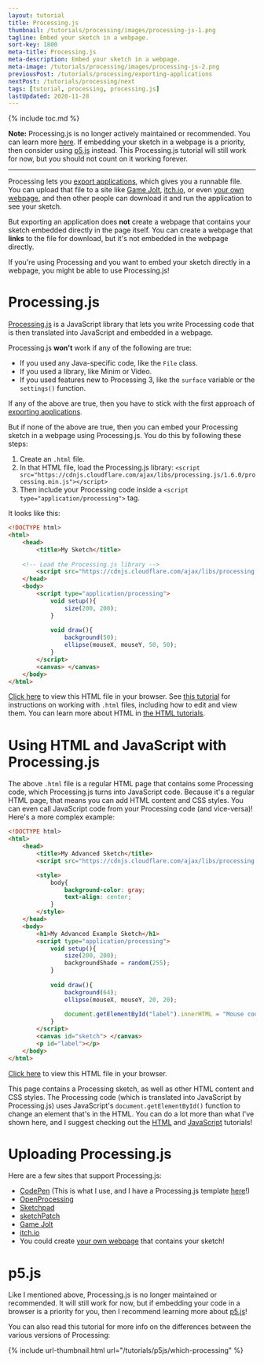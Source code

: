 ```yaml
---
layout: tutorial
title: Processing.js
thumbnail: /tutorials/processing/images/processing-js-1.png
tagline: Embed your sketch in a webpage.
sort-key: 1800
meta-title: Processing.js
meta-description: Embed your sketch in a webpage.
meta-image: /tutorials/processing/images/processing-js-2.png
previousPost: /tutorials/processing/exporting-applications
nextPost: /tutorials/processing/next
tags: [tutorial, processing, processing.js]
lastUpdated: 2020-11-28
---
```


{% include toc.md %}

**Note:** Processing.js is no longer actively maintained or recommended. You can learn more [here](/tutorials/p5js/which-processing). If embedding your sketch in a webpage is a priority, then consider using [p5.js](/tutorials/p5js) instead. This Processing.js tutorial will still work for now, but you should not count on it working forever.

---

Processing lets you [export applications](/tutorials/processing/export-applications), which gives you a runnable file. You can upload that file to a site like [Game Jolt](http://gamejolt.com/), [itch.io](https://itch.io/), or even [your own webpage](/tutorials/html/), and then other people can download it and run the application to see your sketch.

But exporting an application does **not** create a webpage that contains your sketch embedded directly in the page itself. You can create a webpage that **links** to the file for download, but it's not embedded in the webpage directly.

If you're using Processing and you want to embed your sketch directly in a webpage, you might be able to use Processing.js!

# Processing.js

[Processing.js](https://github.com/processing-js/processing-js) is a JavaScript library that lets you write Processing code that is then translated into JavaScript and embedded in a webpage.

Processing.js **won't** work if any of the following are true:

- If you used any Java-specific code, like the `File` class.
- If you used a library, like Minim or Video.
- If you used features new to Processing 3, like the `surface` variable or the `settings()` function.

If any of the above are true, then you have to stick with the first approach of [exporting applications](/tutorials/processing/export-applications).

But if none of the above are true, then you can embed your Processing sketch in a webpage using Processing.js. You do this by following these steps:

1. Create an `.html` file.
2. In that HTML file, load the Processing.js library: `<script src="https://cdnjs.cloudflare.com/ajax/libs/processing.js/1.6.0/processing.min.js"></script>`
3. Then include your Processing code inside a `<script type="application/processing">` tag.

It looks like this:

```html
<!DOCTYPE html>
<html>
	<head>
		<title>My Sketch</title>
    
    <!-- Load the Processing.js library -->
		<script src="https://cdnjs.cloudflare.com/ajax/libs/processing.js/1.6.0/processing.min.js"></script>
	</head>
	<body>
		<script type="application/processing">
			void setup(){
				size(200, 200);
			}
			
			void draw(){
				background(50);
				ellipse(mouseX, mouseY, 50, 50);
			}
		</script>
		<canvas> </canvas>
	</body>
</html>
```

[Click here](/tutorials/processing/files/processing-js-sketch.html) to view this HTML file in your browser. See [this tutorial](/tutorials/html/html) for instructions on working with `.html` files, including how to edit and view them. You can learn more about HTML in [the HTML tutorials](/tutorials/html).

# Using HTML and JavaScript with Processing.js

The above `.html` file is a regular HTML page that contains some Processing code, which Processing.js turns into JavaScript code. Because it's a regular HTML page, that means you can add HTML content and CSS styles. You can even call JavaScript code from your Processing code (and vice-versa)! Here's a more complex example:

```html
<!DOCTYPE html>
<html>
	<head>
		<title>My Advanced Sketch</title>
		<script src="https://cdnjs.cloudflare.com/ajax/libs/processing.js/1.6.0/processing.min.js"></script>

		<style>
			body{
				background-color: gray;
				text-align: center;
			}
		</style>
	</head>
	<body>
		<h1>My Advanced Example Sketch</h1>
		<script type="application/processing">
			void setup(){
				size(200, 200);
				backgroundShade = random(255);
			}
			
			void draw(){
				background(64);
				ellipse(mouseX, mouseY, 20, 20);
				
				document.getElementById("label").innerHTML = "Mouse coordinates: " + mouseX + ", " + mouseY;
			}
		</script>
		<canvas id="sketch"> </canvas>
		<p id="label"></p>
	</body>
</html>
```

[Click here](/tutorials/processing/files/advanced-processing-js-sketch.html) to view this HTML file in your browser.

This page contains a Processing sketch, as well as other HTML content and CSS styles. The Processing code (which is translated into JavaScript by Processing.js) uses JavaScript's `document.getElementById()` function to change an element that's in the HTML. You can do a lot more than what I've shown here, and I suggest checking out the [HTML](/tutorials/html) and [JavaScript](/tutorials/javascript) tutorials!

# Uploading Processing.js

Here are a few sites that support Processing.js:

- [CodePen](http://codepen.io/) (This is what I use, and I have a Processing.js template [here](http://codepen.io/pen?template=LRzErQ)!)
- [OpenProcessing](http://www.openprocessing.org/)
- [Sketchpad](http://sketchpad.cc/)
- [sketchPatch](http://sketchpatch.net/)
- [Game Jolt](http://gamejolt.com/)
- [itch.io](https://itch.io/)
- You could create [your own webpage](/tutorials/html/) that contains your sketch!

# p5.js

Like I mentioned above, Processing.js is no longer maintained or recommended. It will still work for now, but if embedding your code in a browser is a priority for you, then I recommend learning more about [p5.js](/tutorials/p5js)!

You can also read this tutorial for more info on the differences between the various versions of Processing:

{% include url-thumbnail.html url="/tutorials/p5js/which-processing" %}
